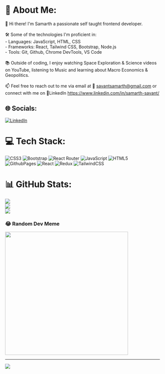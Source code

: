 # 💫 About Me:
👋 Hi there! I'm Samarth a passionate self taught frontend developer.<br><br>🛠️ Some of the technologies I'm proficient in:<br>- Languages: JavaScript, HTML, CSS<br>- Frameworks: React, Tailwind CSS, Bootstrap, Node.js<br>- Tools: Git, Github, Chrome DevTools, VS Code<br><br>📚 Outside of coding, I enjoy watching Space Exploration & Science videos on YouTube, listening to Music and learning about Macro Economics & Geopolitics.<br><br>📫 Feel free to reach out to me via email at 📧 savantsamarth@gmail.com or connect with me on 🔗LinkedIn https://www.linkedin.com/in/samarth-savant/ 


## 🌐 Socials:
[![LinkedIn](https://img.shields.io/badge/LinkedIn-%230077B5.svg?logo=linkedin&logoColor=white)](https://linkedin.com/in/https://www.linkedin.com/in/samarth-savant/) 

# 💻 Tech Stack:
![CSS3](https://img.shields.io/badge/css3-%231572B6.svg?style=for-the-badge&logo=css3&logoColor=white) ![Bootstrap](https://img.shields.io/badge/bootstrap-%238511FA.svg?style=for-the-badge&logo=bootstrap&logoColor=white) ![React Router](https://img.shields.io/badge/React_Router-CA4245?style=for-the-badge&logo=react-router&logoColor=white) ![JavaScript](https://img.shields.io/badge/javascript-%23323330.svg?style=for-the-badge&logo=javascript&logoColor=%23F7DF1E) ![HTML5](https://img.shields.io/badge/html5-%23E34F26.svg?style=for-the-badge&logo=html5&logoColor=white) ![GithubPages](https://img.shields.io/badge/github%20pages-121013?style=for-the-badge&logo=github&logoColor=white) ![React](https://img.shields.io/badge/react-%2320232a.svg?style=for-the-badge&logo=react&logoColor=%2361DAFB) ![Redux](https://img.shields.io/badge/redux-%23593d88.svg?style=for-the-badge&logo=redux&logoColor=white) ![TailwindCSS](https://img.shields.io/badge/tailwindcss-%2338B2AC.svg?style=for-the-badge&logo=tailwind-css&logoColor=white)
# 📊 GitHub Stats:
![](https://github-readme-stats.vercel.app/api?username=codersam10&theme=blueberry&hide_border=false&include_all_commits=true&count_private=true)<br/>
![](https://github-readme-streak-stats.herokuapp.com/?user=codersam10&theme=blueberry&hide_border=false)<br/>
![](https://github-readme-stats.vercel.app/api/top-langs/?username=codersam10&theme=blueberry&hide_border=false&include_all_commits=true&count_private=true&layout=compact)

### 😂 Random Dev Meme
<img src='https://randommeme-five.vercel.app/' style="height: 400px;"/>

---
[![](https://visitcount.itsvg.in/api?id=codersam10&icon=5&color=0)](https://visitcount.itsvg.in)

<!-- Proudly created with GPRM ( https://gprm.itsvg.in ) -->
